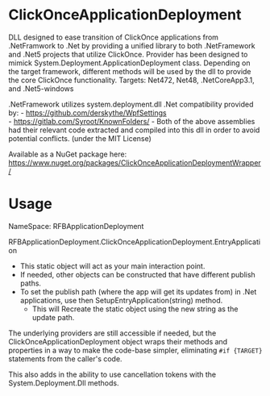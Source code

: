 # ClickOnceApplicationDeployment

DLL designed to ease transition of ClickOnce applications from .NetFramwork to .Net by providing a unified library to both .NetFramework and .Net5 projects that utilize ClickOnce.
Provider has been designed to mimick System.Deployment.ApplicationDeployment class. Depending on the target framework, different methods will be used by the dll to provide the core ClickOnce functionality.
Targets: Net472, Net48, .NetCoreApp3.1, and .Net5-windows 

.NetFramework utilizes system.deployment.dll
.Net compatibility provided by: 
    - https://github.com/derskythe/WpfSettings  
    - https://gitlab.com/Syroot/KnownFolders/
    - Both of the above assemblies had their relevant code extracted and compiled into this dll in order to avoid potential conflicts. (under the MIT License)


Available as a NuGet package here:
https://www.nuget.org/packages/ClickOnceApplicationDeploymentWrapper/

# Usage
NameSpace: RFBApplicationDeployment  

RFBApplicationDeployment.ClickOnceApplicationDeployment.EntryApplication
- This static object will act as your main interaction point. 
- If needed, other objects can be constructed that have different publish paths.
- To set the publish path (where the app will get its updates from) in .Net applications, use then SetupEntryApplication(string) method.
  - This will Recreate the static object using the new string as the update path.

The underlying providers are still accessible if needed, but the ClickOnceApplicationDeployment object wraps their methods and properties in a way to make the code-base simpler, eliminating `#if {TARGET}` statements from the caller's code. 

This also adds in the ability to use cancellation tokens with the System.Deployment.Dll methods.



